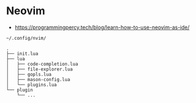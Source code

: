 # Neovim

- https://programmingpercy.tech/blog/learn-how-to-use-neovim-as-ide/

```
~/.config/nvim/

.
├── init.lua
├── lua
│   ├── code-completion.lua
│   ├── file-explorer.lua
│   ├── gopls.lua
│   ├── mason-config.lua
│   └── plugins.lua
└── plugin
    └── ... 
```



